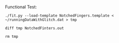 Functional Test:

	./fit.py --load-template NotchedFingers.template < ~/runningDataWithGlitch.dat > tmp

	diff tmp NotchedFinters.out

	rm tmp
	